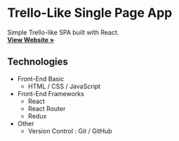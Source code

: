 # Trello-Like Single Page App

Simple Trello-like SPA built with React.
<br>
<a href="https://vivi2393142.github.io/Trello-Like-Single-Page/"><strong>View Website »</strong></a>

## Technologies

-   Front-End Basic
    -   HTML / CSS / JavaScript
-   Front-End Frameworks
    -   React
    -   React Router
    -   Redux
-   Other
    -   Version Control : Git / GitHub
